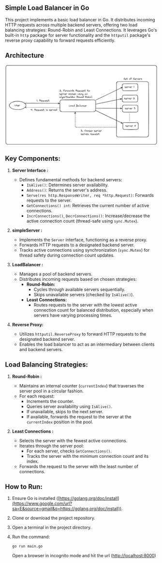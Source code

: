 ## Simple Load Balancer in Go

This project implements a basic load balancer in Go. It distributes incoming HTTP requests across multiple backend servers, offering two load balancing strategies: Round-Robin and Least Connections. It leverages Go's built-in `http` package for server functionality and the `httputil` package's reverse proxy capability to forward requests efficiently.

## Architecture

![Project Architecture](public/ArchitectureMiniProject.jpg)


## Key Components:

1. **Server Interface :**

   - Defines fundamental methods for backend servers:
     - `IsAlive()`: Determines server availability.
     - `Address()`: Returns the server's address.
     - `Serve(res http.ResponseWriter, req *http.Request)`: Forwards requests to the server.
     - `GetConnections() int`: Retrieves the current number of active connections.
     - `IncrConnections()`, `DecrConnections()`: Increase/decrease the active connection count (thread-safe using `sync.Mutex`).

2. **simpleServer :**

   - Implements the `Server` interface, functioning as a reverse proxy.
   - Forwards HTTP requests to a designated backend server.
   - Tracks active connections using synchronization (`sync.Mutex`) for thread safety during connection count updates.

3. **LoadBalancer :**

   - Manages a pool of backend servers.
   - Distributes incoming requests based on chosen strategies:
     - **Round-Robin:**
       - Cycles through available servers sequentially.
       - Skips unavailable servers (checked by `IsAlive()`).
     - **Least Connections:**
       - Routes requests to the server with the lowest active connection count for balanced distribution, especially when servers have varying processing times.

4. **Reverse Proxy:**

   - Utilizes `httputil.ReverseProxy` to forward HTTP requests to the designated backend server.
   - Enables the load balancer to act as an intermediary between clients and backend servers.

## Load Balancing Strategies:

1. **Round-Robin :**

   - Maintains an internal counter (`currentIndex`) that traverses the server pool in a circular fashion.
   - For each request:
     - Increments the counter.
     - Queries server availability using `IsAlive()`.
     - If unavailable, skips to the next server.
     - If available, forwards the request to the server at the `currentIndex` position in the pool.

2. **Least Connections :**

   - Selects the server with the fewest active connections.
   - Iterates through the server pool:
     - For each server, checks `GetConnections()`.
     - Tracks the server with the minimum connection count and its index.
   - Forwards the request to the server with the least number of connections.

## How to Run:

1. Ensure Go is installed ([https://golang.org/doc/install](https://www.google.com/url?sa=E&source=gmail&q=https://golang.org/doc/install)).

2. Clone or download the project repository.

3. Open a terminal in the project directory.

4. Run the command:

   ```bash
   go run main.go
   ```
   Open a browser in incognito mode and hit the url ([http://localhost:8000](http://localhost:8000))

